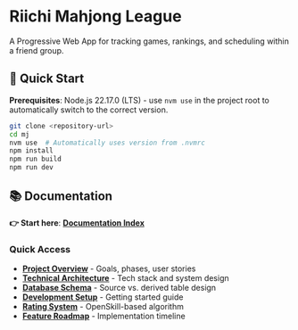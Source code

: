 # Riichi Mahjong League

A Progressive Web App for tracking games, rankings, and scheduling within a friend group.

## 🚀 Quick Start

**Prerequisites**: Node.js 22.17.0 (LTS) - use `nvm use` in the project root to automatically switch to the correct version.

```bash
git clone <repository-url>
cd mj
nvm use  # Automatically uses version from .nvmrc
npm install
npm run build
npm run dev
```

## 📚 Documentation

**👉 Start here**: [**Documentation Index**](./docs/README.md)

### Quick Access

- [**Project Overview**](./docs/01-project-overview.md) - Goals, phases, user stories
- [**Technical Architecture**](./docs/02-technical-architecture.md) - Tech stack and system design
- [**Database Schema**](./docs/03-database-schema.md) - Source vs. derived table design
- [**Development Setup**](./docs/04-development-setup.md) - Getting started guide
- [**Rating System**](./docs/05-rating-system.md) - OpenSkill-based algorithm
- [**Feature Roadmap**](./docs/06-feature-roadmap.md) - Implementation timeline
